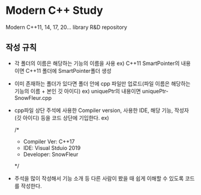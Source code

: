 # Modern C++ Study
Modern C++11, 14, 17, 20... library R&D repository


## 작성 규칙

- 각 폴더의 이름은 해당하는 기능의 이름을 사용 
  ex) C++11 SmartPointer의 내용이면 C++11 폴더에 SmartPointer폴더 생성

- 이미 존재하는 폴더가 있다면 폴더 안에 cpp 파일만 업로드(파일 이름은 해당하는 기능의 이름 + 본인 깃 아이디) 
  ex) uniquePtr의 내용이면 uniquePtr-SnowFleur.cpp 

- cpp파일 상단 주석에 사용한 Compiler version, 사용한 IDE, 해당 기능, 작성자(깃 아이디) 등을 코드 상단에 기입한다.
  ex) 
  
    /*
    - Compiler Ver: C++17
    - IDE: Visual Stduio 2019
    - Developer: SnowFleur
    
    */
    
    
- 주석을 많이 작성해서 기능 소개 등 다른 사람이 봤을 때 쉽게 이해할 수 있도록 코드를 작성한다.
